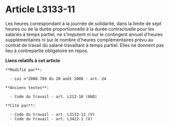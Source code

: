 # Article L3133-11

Les heures correspondant à la journée de solidarité, dans la limite de sept heures ou de la durée proportionnelle à la durée
contractuelle pour les salariés à temps partiel, ne s'imputent ni sur le contingent annuel d'heures supplémentaires ni sur le
nombre d'heures complémentaires prévu au contrat de travail du salarié travaillant à temps partiel. Elles ne donnent pas lieu
à contrepartie obligatoire en repos.

**Liens relatifs à cet article**

	**Modifié par**:

	  - Loi n°2008-789 du 20 août 2008 - art. 24

	**Anciens textes**:

	  - Code du travail - art. L212-16 (AbD)

	**Cité par**:

	  - Code du travail - art. L3133-12 (V)
	  - Code du travail - art. L3422-1 (V)
